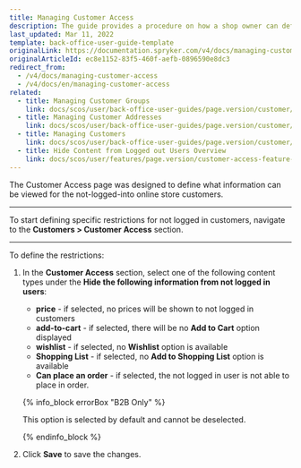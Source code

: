 ```yaml
---
title: Managing Customer Access
description: The guide provides a procedure on how a shop owner can define restrictions for actions for non-logged in users.
last_updated: Mar 11, 2022
template: back-office-user-guide-template
originalLink: https://documentation.spryker.com/v4/docs/managing-customer-access
originalArticleId: ec8e1152-83f5-460f-aefb-0896590e8dc3
redirect_from:
  - /v4/docs/managing-customer-access
  - /v4/docs/en/managing-customer-access
related:
  - title: Managing Customer Groups
    link: docs/scos/user/back-office-user-guides/page.version/customer/customer-customer-access-customer-groups/managing-customer-groups.html
  - title: Managing Customer Addresses
    link: docs/scos/user/back-office-user-guides/page.version/customer/customer-customer-access-customer-groups/managing-customer-addresses.html
  - title: Managing Customers
    link: docs/scos/user/back-office-user-guides/page.version/customer/customer-customer-access-customer-groups/managing-customers.html
  - title: Hide Content from Logged out Users Overview
    link: docs/scos/user/features/page.version/customer-access-feature-overview.html
---
```


The Customer Access page was designed to define what information can be viewed for the not-logged-into online store customers.
***

To start defining specific restrictions for not logged in customers, navigate to the **Customers > Customer Access** section.
***

To define the restrictions:
1. In the **Customer Access** section, select one of the following content types under the **Hide the following information from not logged in users**:
    * **price** - if selected, no prices will be shown to not logged in customers
    * **add-to-cart** - if selected, there will be no **Add to Cart** option displayed
    * **wishlist** - if selected, no **Wishlist** option is available
    * **Shopping List** - if selected, no **Add to Shopping List** option is available
    * **Can place an order** - if selected, the not logged in user is not able to place in order.

    {% info_block errorBox "B2B Only" %}

    This option is selected by default and cannot be deselected.

    {% endinfo_block %}
    
2. Click **Save** to save the changes.

